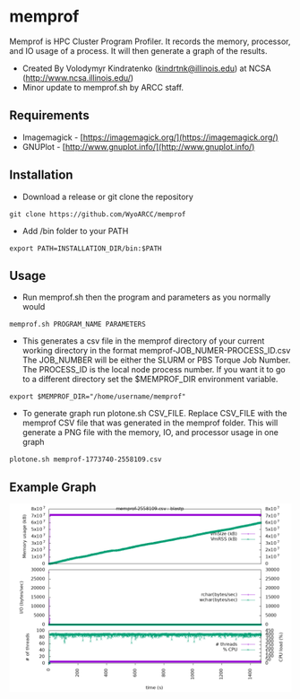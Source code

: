# memprof
Memprof is HPC Cluster Program Profiler.  It records the memory, processor, and IO usage of a process.  It will then generate a graph of the results.
* Created By Volodymyr Kindratenko (kindrtnk@illinois.edu) at NCSA (http://www.ncsa.illinois.edu/)
* Minor update to memprof.sh by ARCC staff.
## Requirements 
* Imagemagick - [https://imagemagick.org/](https://imagemagick.org/)
* GNUPlot - [http://www.gnuplot.info/](http://www.gnuplot.info/)

## Installation
* Download a release or git clone the repository
```
git clone https://github.com/WyoARCC/memprof
```
* Add /bin folder to your PATH
```
export PATH=INSTALLATION_DIR/bin:$PATH
```
## Usage
* Run memprof.sh then the program and parameters as you normally would
```
memprof.sh PROGRAM_NAME PARAMETERS
```
* This generates a csv file in the memprof directory of your current working directory in the format memprof-JOB_NUMER-PROCESS_ID.csv  The JOB_NUMBER will be either the SLURM or PBS Torque Job Number.  The PROCESS_ID is the local node process number.  If you want it to go to a different directory set the $MEMPROF_DIR environment variable.  
```
export $MEMPROF_DIR="/home/username/memprof"
```
* To generate graph run plotone.sh CSV_FILE.  Replace CSV_FILE with the memprof CSV file that was generated in the memprof folder.  This will generate a PNG file with the memory, IO, and processor usage in one graph
```
plotone.sh memprof-1773740-2558109.csv
```
## Example Graph
![example](https://raw.githubusercontent.com/IGBIllinois/memprof/master/images/example.png)

